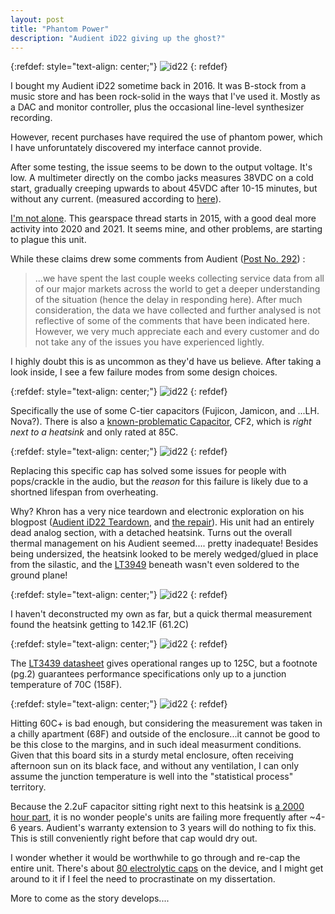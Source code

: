 ```yaml
---
layout: post
title: "Phantom Power"
description: "Audient iD22 giving up the ghost?"
---
```

{:refdef: style="text-align: center;"}
![id22](http://www.sci.utah.edu/~jimmy/website/audient/id22.png)
{: refdef}

I bought my Audient iD22 sometime back in 2016.  It was B-stock from a music store and has been rock-solid in the ways that I've used it. Mostly as a DAC and monitor controller, plus the occasional line-level synthesizer recording.  

However, recent purchases have required the use of phantom power, which I have unforuntately discovered my interface cannot provide.

After some testing, the issue seems to be down to the output voltage.  It's low.  A multimeter directly on the combo jacks measures 38VDC on a cold start, gradually creeping upwards to about 45VDC after 10-15 minutes, but without any current. (measured according to [here](https://service.shure.com/s/article/how-to-test-phantom-power-voltage-and-current?language=en_US)).

[I'm not alone](https://gearspace.com/board/music-computers/1050068-audient-id22-issues-11.html).  This gearspace thread starts in 2015, with a good deal more activity into 2020 and 2021.  It seems mine, and other problems, are starting to plague this unit.

While these claims drew some comments from Audient ([Post No. 292](https://gearspace.com/board/showpost.php?p=15291215&postcount=292)) :

> ...we have spent the last couple weeks collecting service data from all of our major markets across the world to get a deeper understanding of the situation (hence the delay in responding here). After much consideration, the data we have collected and further analysed is not reflective of some of the comments that have been indicated here. However, we very much appreciate each and every customer and do not take any of the issues you have experienced lightly.

I highly doubt this is as uncommon as they'd have us believe. After taking a look inside, I see a few failure modes from some design choices.  

{:refdef: style="text-align: center;"}
![id22](http://www.sci.utah.edu/~jimmy/website/audient/insides.jpg)
{: refdef}

Specifically the use of some C-tier capacitors (Fujicon, Jamicon, and ...LH. Nova?). There is also a [known-problematic Capacitor](https://www.youtube.com/watch?v=pRiQl7Vy4R8), CF2, which is *right next to a heatsink* and only rated at 85C.

{:refdef: style="text-align: center;"}
![id22](http://www.sci.utah.edu/~jimmy/website/audient/badcap.jpg)
{: refdef}

Replacing this specific cap has solved some issues for people with pops/crackle in the audio, but the *reason* for this failure is likely due to a shortned lifespan from overheating. 

Why?  Khron has a very nice teardown and electronic exploration on his blogpost ([Audient iD22 Teardown](https://khronscave.blogspot.com/2021/02/66-audient-id22-teardown.html?m=1), and [the repair](https://khronscave.blogspot.com/2021/02/67-audient-id22-part-2-repair.html?m=1)).  His unit had an entirely dead analog section, with a detached heatsink.  Turns out the overall thermal management on his Audient seemed.... pretty inadequate!  Besides being undersized, the heatsink looked to be merely wedged/glued in place from the silastic, and the [LT3949](https://www.analog.com/media/en/technical-documentation/data-sheets/3439fs.pdf) beneath wasn't even soldered to the ground plane!  

{:refdef: style="text-align: center;"}
![id22](http://www.sci.utah.edu/~jimmy/website/audient/chip.jpg)
{: refdef}

I haven't deconstructed my own as far, but a quick thermal measurement found the heatsink getting to 142.1F (61.2C)

{:refdef: style="text-align: center;"}
![id22](http://www.sci.utah.edu/~jimmy/website/audient/temp.jpg)
{: refdef}

The [LT3439 datasheet](https://www.analog.com/media/en/technical-documentation/data-sheets/3439fs.pdf) gives operational ranges up to 125C, but a footnote (pg.2) guarantees performance specifications only up to a junction temperature of 70C (158F).  

{:refdef: style="text-align: center;"}
![id22](http://www.sci.utah.edu/~jimmy/website/audient/datasheet.png)
{: refdef}


Hitting 60C+ is bad enough, but considering the measurement was taken in a chilly apartment (68F) and outside of the enclosure...it cannot be good to be this close to the margins, and in such ideal measurment conditions.  Given that this board sits in a sturdy metal enclosure, often receiving afternoon sun on its black face, and without any ventilation, I can only assume the junction temperature is well into the "statistical process" territory.  

Because the 2.2uF capacitor sitting right next to this heatsink is [a 2000 hour part](https://store.comet.bg/en/Catalogue/Product/29481/), it is no wonder people's units are failing more frequently after ~4-6 years.  Audient's warranty extension to 3 years will do nothing to fix this. This is still conveniently right before that cap would dry out.


I wonder whether it would be worthwhile to go through and re-cap the entire unit.  There's about [80 electrolytic caps](https://docs.google.com/spreadsheets/d/1ARY4sbc7E2XFgQhkSMwCjVR8KNS4MbVoTxi-IBfXW9o/edit?usp=sharing) on the device, and I might get around to it if I feel the need to procrastinate on my dissertation.


More to come as the story develops....

